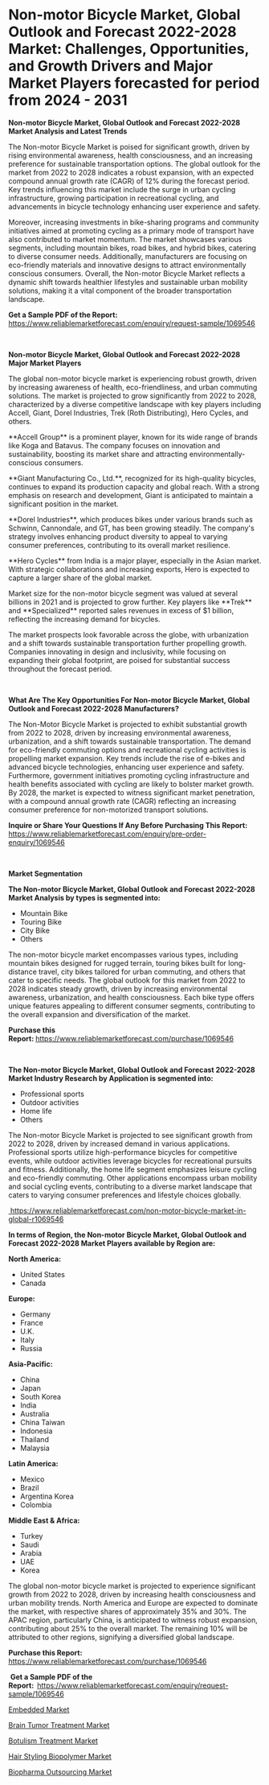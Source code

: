<p><h1>Non-motor Bicycle Market, Global Outlook and Forecast 2022-2028 Market: Challenges, Opportunities, and Growth Drivers and Major Market Players forecasted for period from 2024 - 2031</h1></p><p><strong>Non-motor Bicycle Market, Global Outlook and Forecast 2022-2028 Market Analysis and Latest Trends</strong></p>
<p><p>The Non-motor Bicycle Market is poised for significant growth, driven by rising environmental awareness, health consciousness, and an increasing preference for sustainable transportation options. The global outlook for the market from 2022 to 2028 indicates a robust expansion, with an expected compound annual growth rate (CAGR) of 12% during the forecast period. Key trends influencing this market include the surge in urban cycling infrastructure, growing participation in recreational cycling, and advancements in bicycle technology enhancing user experience and safety.</p><p>Moreover, increasing investments in bike-sharing programs and community initiatives aimed at promoting cycling as a primary mode of transport have also contributed to market momentum. The market showcases various segments, including mountain bikes, road bikes, and hybrid bikes, catering to diverse consumer needs. Additionally, manufacturers are focusing on eco-friendly materials and innovative designs to attract environmentally conscious consumers. Overall, the Non-motor Bicycle Market reflects a dynamic shift towards healthier lifestyles and sustainable urban mobility solutions, making it a vital component of the broader transportation landscape.</p></p>
<p><strong>Get a Sample PDF of the Report:&nbsp;</strong> <a href="https://www.reliablemarketforecast.com/enquiry/request-sample/1069546">https://www.reliablemarketforecast.com/enquiry/request-sample/1069546</a></p>
<p>&nbsp;</p>
<p><strong>Non-motor Bicycle Market, Global Outlook and Forecast 2022-2028 Major Market Players</strong></p>
<p><p>The global non-motor bicycle market is experiencing robust growth, driven by increasing awareness of health, eco-friendliness, and urban commuting solutions. The market is projected to grow significantly from 2022 to 2028, characterized by a diverse competitive landscape with key players including Accell, Giant, Dorel Industries, Trek (Roth Distributing), Hero Cycles, and others.</p><p>**Accell Group** is a prominent player, known for its wide range of brands like Koga and Batavus. The company focuses on innovation and sustainability, boosting its market share and attracting environmentally-conscious consumers. </p><p>**Giant Manufacturing Co., Ltd.**, recognized for its high-quality bicycles, continues to expand its production capacity and global reach. With a strong emphasis on research and development, Giant is anticipated to maintain a significant position in the market.</p><p>**Dorel Industries**, which produces bikes under various brands such as Schwinn, Cannondale, and GT, has been growing steadily. The company's strategy involves enhancing product diversity to appeal to varying consumer preferences, contributing to its overall market resilience.</p><p>**Hero Cycles** from India is a major player, especially in the Asian market. With strategic collaborations and increasing exports, Hero is expected to capture a larger share of the global market.</p><p>Market size for the non-motor bicycle segment was valued at several billions in 2021 and is projected to grow further. Key players like **Trek** and **Specialized** reported sales revenues in excess of $1 billion, reflecting the increasing demand for bicycles.</p><p>The market prospects look favorable across the globe, with urbanization and a shift towards sustainable transportation further propelling growth. Companies innovating in design and inclusivity, while focusing on expanding their global footprint, are poised for substantial success throughout the forecast period.</p></p>
<p>&nbsp;</p>
<p><strong>What Are The Key Opportunities For Non-motor Bicycle Market, Global Outlook and Forecast 2022-2028 Manufacturers?</strong></p>
<p><p>The Non-Motor Bicycle Market is projected to exhibit substantial growth from 2022 to 2028, driven by increasing environmental awareness, urbanization, and a shift towards sustainable transportation. The demand for eco-friendly commuting options and recreational cycling activities is propelling market expansion. Key trends include the rise of e-bikes and advanced bicycle technologies, enhancing user experience and safety. Furthermore, government initiatives promoting cycling infrastructure and health benefits associated with cycling are likely to bolster market growth. By 2028, the market is expected to witness significant market penetration, with a compound annual growth rate (CAGR) reflecting an increasing consumer preference for non-motorized transport solutions.</p></p>
<p><strong>Inquire or Share Your Questions If Any Before Purchasing This Report:</strong> <a href="https://www.reliablemarketforecast.com/enquiry/pre-order-enquiry/1069546">https://www.reliablemarketforecast.com/enquiry/pre-order-enquiry/1069546</a></p>
<p>&nbsp;</p>
<p><strong>Market Segmentation</strong></p>
<p><strong>The Non-motor Bicycle Market, Global Outlook and Forecast 2022-2028 Market Analysis by types is segmented into:</strong></p>
<p><ul><li>Mountain Bike</li><li>Touring Bike</li><li>City Bike</li><li>Others</li></ul></p>
<p><p>The non-motor bicycle market encompasses various types, including mountain bikes designed for rugged terrain, touring bikes built for long-distance travel, city bikes tailored for urban commuting, and others that cater to specific needs. The global outlook for this market from 2022 to 2028 indicates steady growth, driven by increasing environmental awareness, urbanization, and health consciousness. Each bike type offers unique features appealing to different consumer segments, contributing to the overall expansion and diversification of the market.</p></p>
<p><strong>Purchase this Report:&nbsp;</strong><a href="https://www.reliablemarketforecast.com/purchase/1069546">https://www.reliablemarketforecast.com/purchase/1069546</a></p>
<p>&nbsp;</p>
<p><strong>The Non-motor Bicycle Market, Global Outlook and Forecast 2022-2028 Market Industry Research by Application is segmented into:</strong></p>
<p><ul><li>Professional sports</li><li>Outdoor activities</li><li>Home life</li><li>Others</li></ul></p>
<p><p>The Non-motor Bicycle Market is projected to see significant growth from 2022 to 2028, driven by increased demand in various applications. Professional sports utilize high-performance bicycles for competitive events, while outdoor activities leverage bicycles for recreational pursuits and fitness. Additionally, the home life segment emphasizes leisure cycling and eco-friendly commuting. Other applications encompass urban mobility and social cycling events, contributing to a diverse market landscape that caters to varying consumer preferences and lifestyle choices globally.</p></p>
<p><a href="https://www.reliablemarketforecast.com/non-motor-bicycle-market-in-global-r1069546">&nbsp;https://www.reliablemarketforecast.com/non-motor-bicycle-market-in-global-r1069546</a></p>
<p><strong>In terms of Region, the Non-motor Bicycle Market, Global Outlook and Forecast 2022-2028 Market Players available by Region are:</strong></p>
<p>
    <p> <strong> North America: </strong>
        <ul>
            <li>United States</li>
            <li>Canada</li>
        </ul>
        </p> 
    <p> <strong> Europe: </strong>
        <ul>
            <li>Germany</li>
            <li>France</li>
            <li>U.K.</li>
            <li>Italy</li>
            <li>Russia</li>
        </ul>
        </p> 
    <p> <strong> Asia-Pacific: </strong>
        <ul>
            <li>China</li>
            <li>Japan</li>
            <li>South Korea</li>
            <li>India</li>
            <li>Australia</li>
            <li>China Taiwan</li>
            <li>Indonesia</li>
            <li>Thailand</li>
            <li>Malaysia</li>
        </ul>
        </p> 
    <p> <strong> Latin America: </strong>
        <ul>
            <li>Mexico</li>
            <li>Brazil</li>
            <li>Argentina Korea</li>
            <li>Colombia</li>
        </ul>
        </p> 
    <p> <strong> Middle East & Africa: </strong>
        <ul>
            <li>Turkey</li>
            <li>Saudi</li>
            <li>Arabia</li>
            <li>UAE</li>
            <li>Korea</li>
        </ul>
    </p>
    </p>
<p><p>The global non-motor bicycle market is projected to experience significant growth from 2022 to 2028, driven by increasing health consciousness and urban mobility trends. North America and Europe are expected to dominate the market, with respective shares of approximately 35% and 30%. The APAC region, particularly China, is anticipated to witness robust expansion, contributing about 25% to the overall market. The remaining 10% will be attributed to other regions, signifying a diversified global landscape.</p></p>
<p><strong>Purchase this Report: </strong><a href="https://www.reliablemarketforecast.com/purchase/1069546">https://www.reliablemarketforecast.com/purchase/1069546</a></p>
<p>&nbsp;<strong>Get a Sample PDF of the Report:&nbsp;&nbsp;</strong><a href="https://www.reliablemarketforecast.com/enquiry/request-sample/1069546">https://www.reliablemarketforecast.com/enquiry/request-sample/1069546</a></p>
<p><strong></strong></p>
<p><p><a href="https://medium.com/@samirmayert184/global-embedded-market-trends-forecasts-and-market-strategic-analysis-2024-2031-fbf109604527">Embedded Market</a></p><p><a href="https://www.linkedin.com/pulse/global-brain-tumor-treatment-market-focus-product-type-chemotherapytargeted-i9voe?trackingId=qSR3rphPSWO4byBTWPu33w%3D%3D">Brain Tumor Treatment Market</a></p><p><a href="https://www.linkedin.com/pulse/botulism-treatment-industry-sector-new-technologies-market-dalee?trackingId=xPs73JJZS0aPMn%2FkiCmsGA%3D%3D">Botulism Treatment Market</a></p><p><a href="https://medium.com/@cyb3rpunksai/hair-styling-biopolymer-market-share-and-new-trends-analysis-by-its-type-application-end-use-and-b5861ba7b2fa">Hair Styling Biopolymer Market</a></p><p><a href="https://www.linkedin.com/pulse/biopharma-outsourcing-market-size-growing-cagr-93-report-hcgze?trackingId=GIv%2Fd6HbQMa51CP9ijVIwA%3D%3D">Biopharma Outsourcing Market</a></p></p>